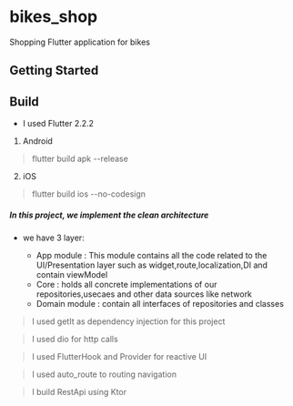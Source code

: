 # bikes_shop

Shopping Flutter application for bikes

## Getting Started


## Build
* I used Flutter 2.2.2
1) Android
> flutter build apk --release
2) iOS
> flutter build ios --no-codesign



##### In this project, we implement the  clean architecture
* we have 3 layer:

    * <srong>App module </string>  : This module contains all  the code related to the UI/Presentation layer such as widget,route,localization,DI  and contain viewModel
    * <srong>Core</string> : holds all concrete implementations of our repositories,usecaes and other data sources like  network
    * <srong>Domain module </string>  : contain all interfaces of repositories  and  classes



> I used getIt as dependency injection for this project

> I used dio for http calls 

> I used FlutterHook and Provider for reactive UI

> I used auto_route to routing navigation

> I build RestApi using Ktor 
